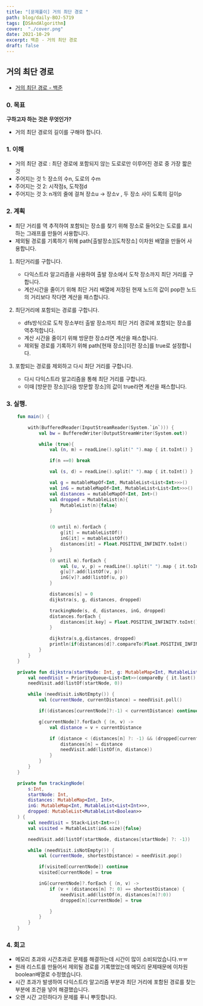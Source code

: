 ```yaml
---
title: "[문제풀이] 거의 최단 경로 "
path: blog/daily-BOJ-5719
tags: [DSAndAlgorithm]
cover:  "./cover.png"
date: 2021-10-29
excerpt: 백준 - 거의 최단 경로 
draft: false
---
```



## 거의 최단 경로 
* [거의 최단 경로 - 백준](https://www.acmicpc.net/problem/5719)

### 0. 목표 
**구하고자 하는 것은 무엇인가?**
- 거의 최단 경로의 길이를 구해야 합니다.


### 1. 이해 

- 거의 최단 경로 : 최단 경로에 포함되지 않는 도로로만 이루어진 경로 중 가장 짧은 것 
- 주어지는 것 1: 장소의 수n, 도로의 수m
- 주어지는 것 2: 시작점s, 도착점d
- 주어지는 것 3: n개의 줄에 걸쳐 장소u -> 장소v , 두 장소 사이 도록의 길이p


### 2. 계획
- 최단 거리를 역 추적하여 포함되는 장소를 찾기 위해 장소로 들어오는 도로를 표시하는 그래프를 만들어 사용합니다.
- 제외될 경로를 기록하기 위해 path[출발장소][도착장소] 이차원 배열을 만들어 사용합니다. 


1. 최단거리를 구합니다. 
   - 다익스트라 알고리즘을 사용하여 출발 장소에서 도착 장소까지 최단 거리를 구합니다. 
   - 계산시간을 줄이기 위해 최단 거리 배열에 저장된 현재 노드의 값이 pop한 노드의 거리보다 작다면 계산을 패스합니다. 
   
2. 최단거리에 포함되는 경로를 구합니다.
   - dfs방식으로 도착 장소부터 출발 장소까지 최단 거리 경로에 포함되는 장소를 역추적합니다.
   - 계산 시간을 줄이기 위해 방문한 장소라면 계산을 패스합니다.
   - 제외될 경로를 기록하기 위해 path[현재 장소][이전 장소]를 true로 설정합니다.
   
3. 포함되는 경로를 제외하고 다시 최단 거리를 구합니다. 
   - 다시 다익스트라 알고리즘을 통해 최단 거리를 구합니다.
   - 이때 [방문한 장소][다음 방문할 장소]의 값이 true라면 계산을 패스합니다.


### 3. 실행.

```kotlin
    fun main() {

        with(BufferedReader(InputStreamReader(System.`in`))) {
            val bw = BufferedWriter(OutputStreamWriter(System.out))

            while (true){
                val (n, m) = readLine().split(" ").map { it.toInt() }

                if(n ==0) break

                val (s, d) = readLine().split(" ").map { it.toInt() }

                val g = mutableMapOf<Int, MutableList<List<Int>>>()
                val inG = mutableMapOf<Int, MutableList<List<Int>>>()
                val distances = mutableMapOf<Int, Int>()
                val dropped = MutableList(n){
                    MutableList(n){false}
                }


                (0 until n).forEach {
                    g[it] = mutableListOf()
                    inG[it] = mutableListOf()
                    distances[it] = Float.POSITIVE_INFINITY.toInt()
                }

                (0 until m).forEach {
                    val (u, v, p) = readLine().split(" ").map { it.toInt() }
                    g[u]?.add(listOf(v, p))
                    inG[v]?.add(listOf(u, p))
                }

                distances[s] = 0
                dijkstra(s, g, distances, dropped)

                trackingNode(s, d, distances, inG, dropped)
                distances.forEach {
                    distances[it.key] = Float.POSITIVE_INFINITY.toInt()
                }

                dijkstra(s,g,distances, dropped)
                println(if(distances[d]?.compareTo(Float.POSITIVE_INFINITY.toInt())==-1) distances[d] else -1)
            }
        }
    }

    private fun dijkstra(startNode: Int, g: MutableMap<Int, MutableList<List<Int>>>, distances: MutableMap<Int, Int>, dropped:List<List<Boolean>>) {
        val needVisit = PriorityQueue<List<Int>>(compareBy { it.last() })
        needVisit.add(listOf(startNode, 0))

        while (needVisit.isNotEmpty()) {
            val (currentNode, currentDistance) = needVisit.poll()

            if((distances[currentNode]?:-1) < currentDistance) continue

            g[currentNode]?.forEach { (n, v) ->
                val distance = v + currentDistance

                if (distance < (distances[n] ?: -1) && (dropped[currentNode][n].not())) {
                    distances[n] = distance
                    needVisit.add(listOf(n, distance))
                }
            }
        }
    }

    private fun trackingNode(
        s:Int,
        startNode: Int,
        distances: MutableMap<Int, Int>,
        inG: MutableMap<Int, MutableList<List<Int>>>,
        dropped: MutableList<MutableList<Boolean>>
    ) {
        val needVisit = Stack<List<Int>>()
        val visited = MutableList(inG.size){false}

        needVisit.add(listOf(startNode, distances[startNode] ?: -1))

        while (needVisit.isNotEmpty()) {
            val (currentNode, shortestDistance) = needVisit.pop()

            if(visited[currentNode]) continue
            visited[currentNode] = true

            inG[currentNode]?.forEach { (n, v) ->
                if (v + (distances[n] ?: 0) == shortestDistance) {
                    needVisit.add(listOf(n, distances[n]?:0))
                    dropped[n][currentNode] = true

                }
            }
        }
    }

```

### 4. 회고 

- 메모리 초과와 시간초과로 문제를 해결하는데 시간이 많이 소비되었습니다.ㅠㅠ
- 원래 리스트를 만들어서 제외될 경로를 기록했었는데 메모리 문제때문에 이차원 boolean배열로 수정했습니다.
- 시간 초과가 발생하여 다익스트라 알고리즘 부분과 최단 거리에 포함된 경로를 찾는 부분에 조건을 넣어 해결했습니다.
- 오랜 시간 고민하다가 문제를 푸니 뿌듯합니다.
